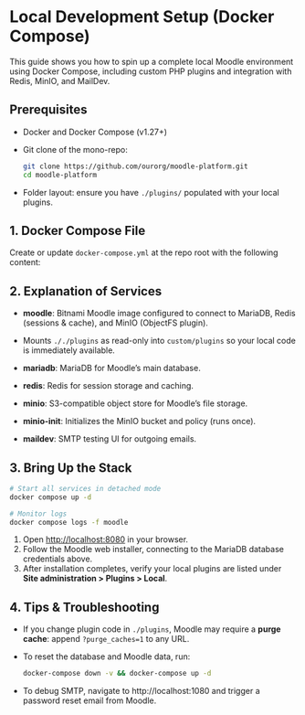# Local Development Setup (Docker Compose)

This guide shows you how to spin up a complete local Moodle environment using Docker Compose, including custom PHP
plugins and integration with Redis, MinIO, and MailDev.

## Prerequisites

- Docker and Docker Compose (v1.27+)
- Git clone of the mono-repo:

  ```bash
  git clone https://github.com/ourorg/moodle-platform.git
  cd moodle-platform
  ```

- Folder layout: ensure you have `./plugins/` populated with your local plugins.

## 1. Docker Compose File

Create or update `docker-compose.yml` at the repo root with the following content:

## 2. Explanation of Services

- **moodle**: Bitnami Moodle image configured to connect to MariaDB, Redis (sessions & cache), and MinIO (ObjectFS
  plugin).

- Mounts `././plugins` as read-only into `custom/plugins` so your local code is immediately available.
- **mariadb**: MariaDB for Moodle’s main database.
- **redis**: Redis for session storage and caching.
- **minio**: S3-compatible object store for Moodle’s file storage.
- **minio-init**: Initializes the MinIO bucket and policy (runs once).
- **maildev**: SMTP testing UI for outgoing emails.

## 3. Bring Up the Stack

```bash
# Start all services in detached mode
docker compose up -d

# Monitor logs
docker compose logs -f moodle
```

1. Open [http://localhost:8080](http://localhost:8080) in your browser.
2. Follow the Moodle web installer, connecting to the MariaDB database credentials above.
3. After installation completes, verify your local plugins are listed under **Site administration > Plugins > Local**.

## 4. Tips & Troubleshooting

- If you change plugin code in `./plugins`, Moodle may require a **purge cache**: append `?purge_caches=1` to any URL.
- To reset the database and Moodle data, run:

  ```bash
  docker-compose down -v && docker-compose up -d
  ```

- To debug SMTP, navigate to http://localhost:1080 and trigger a password reset email from Moodle.
